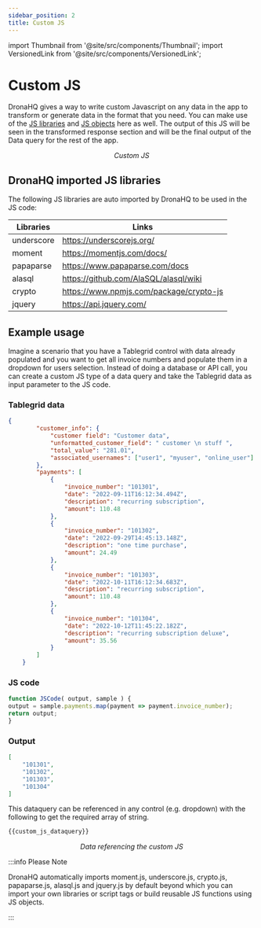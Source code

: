 ```yaml
---
sidebar_position: 2
title: Custom JS
---
```


import Thumbnail from '@site/src/components/Thumbnail';
import VersionedLink from '@site/src/components/VersionedLink';

# Custom JS

DronaHQ gives a way to write custom Javascript on any data in the app to transform or generate data in the format that you need. You can make use of the [JS libraries](/app-scripting-and-code/import-js-libraries) and [JS objects](/app-scripting-and-code/import-js-libraries) here as well. The output of this JS will be seen in the transformed response section and will be the final output of the Data query for the rest of the app. 


<figure>
  <Thumbnail src="/img/data-queries/custom-js.png" alt="Custom JS" width='100%'/>
  <figcaption align = "center"><i>Custom JS</i></figcaption>
</figure>


## DronaHQ imported JS libraries

The following JS libraries are auto imported by DronaHQ to be used in the JS code:

|  Libraries | Links |
|  --- | --- |
| underscore | https://underscorejs.org/|
| moment | https://momentjs.com/docs/ |
| papaparse | https://www.papaparse.com/docs |
| alasql | https://github.com/AlaSQL/alasql/wiki  |
| crypto | https://www.npmjs.com/package/crypto-js |
| jquery | https://api.jquery.com/ |


## Example usage

Imagine a scenario that you have a Tablegrid control with data already populated and you want to get all invoice numbers and populate them in a dropdown for users selection. Instead of doing a database or API call, you can create a custom JS type of a data query and take the Tablegrid data as input parameter to the JS code.

### Tablegrid data
```json
{
        "customer_info": {
            "customer field": "Customer data",
            "unformatted_customer_field": " customer \n stuff ",
            "total_value": "281.01",
            "associated_usernames": ["user1", "myuser", "online_user"]
        },
        "payments": [
            {
                "invoice_number": "101301",
                "date": "2022-09-11T16:12:34.494Z",
                "description": "recurring subscription",
                "amount": 110.48
            },
            {
                "invoice_number": "101302",
                "date": "2022-09-29T14:45:13.148Z",
                "description": "one time purchase",
                "amount": 24.49
            },
            {
                "invoice_number": "101303",
                "date": "2022-10-11T16:12:34.683Z",
                "description": "recurring subscription",
                "amount": 110.48
            },
            {
                "invoice_number": "101304",
                "date": "2022-10-12T11:45:22.182Z",
                "description": "recurring subscription deluxe",
                "amount": 35.56
            }
        ]
    } 
```

### JS code 

```javascript
function JSCode( output, sample ) {
output = sample.payments.map(payment => payment.invoice_number);
return output;
}
```

### Output
```json
[
    "101301",
    "101302",
    "101303",
    "101304"
]
```
This dataquery can be referenced in any control (e.g. dropdown) with the following to get the required array of string.
```javascript
{{custom_js_dataquery}}
```

<figure>
  <Thumbnail src="/img/data-queries/dropdown-invoice.png" alt="Data from custom js" width='100%'/>
  <figcaption align = "center"><i>Data referencing the custom JS</i></figcaption>
</figure>

:::info Please Note

DronaHQ automatically imports moment.js, underscore.js, crypto.js, papaparse.js, alasql.js and jquery.js by default beyond which you can import your own libraries or script tags or build reusable JS functions using JS objects.

:::